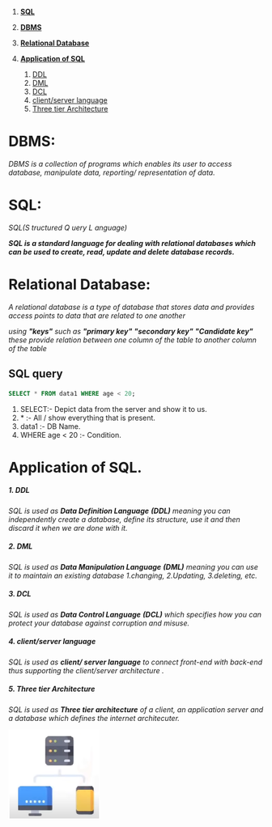 
1. **[SQL](#sql)**

2. **[DBMS](#dbms)**
3. **[Relational Database](#relational-database)**
1. **[Application of SQL](#application-of-sql)**
    1. [DDL](#1-ddl)
    1. [DML](#2-dml)
    1. [DCL](#3-dcl)
    1. [client/server language](#4-clientserver-language)
    1. [Three tier Architecture](#5-three-tier-architecture)
# DBMS:
_DBMS is a collection of programs which enables its user to access
database, manipulate data, reporting/ representation of data._

# SQL:
_SQL(_S_ tructured _Q_ uery _L_ anguage)_


***SQL is a standard language for dealing with relational databases which can
be used to create, read, update and delete database records.***


# Relational Database:
_A relational database is a type of database that stores data and provides access points to data that are related to one another_

*using ***"keys"*** such as ***"primary key"** **"secondary key"*** ***"Candidate key"*** these provide relation between one column of the table to another column of the table*

## SQL query
```sql
SELECT * FROM data1 WHERE age < 20;
```


1. SELECT:- Depict data from the server and show it to us.
2. \* :- All / show everything that is present.
3. data1 :- DB Name.
4. WHERE age < 20 :- Condition.


# Application of SQL.

##### 1. DDL
   *SQL is used as **Data Definition Language** **(DDL)** meaning you can independently create a database, define its structure, use it and then discard it when we are done with it.*

##### 2. DML
  *SQL is used as **Data Manipulation Language** **(DML)** meaning you can use it to maintain an existing database 1.changing, 2.Updating, 3.deleting, etc.*

##### 3. DCL
   *SQL is used as **Data Control Language** **(DCL)** which specifies how you can protect your database against corruption and misuse.*

##### 4. client/server language 
   *SQL is used as **client/ server language** to connect front-end with back-end thus supporting the client/server architecture .*

##### 5. Three tier Architecture
   *SQL is used as **Three tier architecture**  of a client, an application server and a database which defines the internet architecuter.*

   ![Three tier architecture of internet](Images/Three%20tier%20architecture%20of%20internet1.png)
    
    
    
